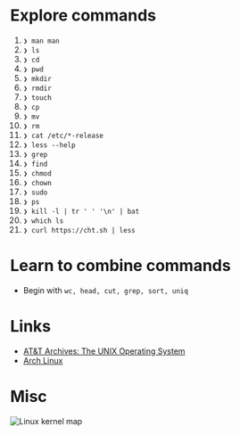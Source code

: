 # Explore commands
1. `❯ man man`
2. `❯ ls`
3. `❯ cd`
4. `❯ pwd`
5. `❯ mkdir`
6. `❯ rmdir`
7. `❯ touch`
8. `❯ cp`
9. `❯ mv`
10. `❯ rm`
11. `❯ cat /etc/*-release`
12. `❯ less --help`
13. `❯ grep`
14. `❯ find`
15. `❯ chmod`
16. `❯ chown`
17. `❯ sudo`
18. `❯ ps`
19. `❯ kill -l | tr ' ' '\n' | bat`
20. `❯ which ls`
21. `❯ curl https://cht.sh | less`

# Learn to combine commands
   * Begin with `wc, head, cut, grep, sort, uniq`

# Links
   * [AT&T Archives: The UNIX Operating System](https://www.youtube.com/watch?v=tc4ROCJYbm0)
   * [Arch Linux](https://wiki.archlinux.org/title/Arch_Linux)

# Misc
![Linux kernel map](https://upload.wikimedia.org/wikipedia/commons/5/5b/Linux_kernel_map.png "Linux kernel map")
